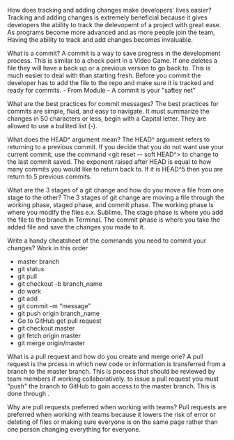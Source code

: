 How does tracking and adding changes make developers' lives easier?
  Tracking and adding changes is extremely beneficial because it gives developers the ability to track the delevopemt of a project with great ease. As programs become more advanced and as more people join the team, Having the ability to track and add changes becomes invaluable.

What is a commit?
  A commit is a way to save progress in the development process. This is similar to a check point in a Video Game. If one deletes a file they will have a back up or a previous version to go back to. This is much easier to deal with than starting fresh. Before you commit the developer has to add the file to the repo and make sure it is tracked and ready for commits. - From Module - A commit is your "saftey net"

What are the best practices for commit messages?
  The best practices for commits are simple, fluid, and easy to navigate. It must summarize the changes in 50 characters or less, begin with a Capital letter. They are allowed to use a bullited list (-).

What does the HEAD^ argument mean?
  The HEAD^ argument refers to returning to a previous commit. If you decide that you do not want use your current commit, use the command <git reset -- soft HEAD^> to change to the last commit saved. The exponent raised after HEAD is equal to how many commits you would like to return back to. If it is HEAD^5 then you are return to 5 previous commits.

What are the 3 stages of a git change and how do you move a file from one stage to the other?
  The 3 stages of git change are moving a file through the working phase, staged phase, and commit phase. The working phase is where you modify the files e.x. Sublime. The stage phase is where you add the file to the branch in Terminal.  The commit phase is where you take the added file and save the changes you made to it.

Write a handy cheatsheet of the commands you need to commit your changes?
  Work in this order
-  master branch
- git status
- git pull
- git checkout -b branch_name
- do work
- git add
- git commit -m “message"
- git push origin branch_name
- Go to GitHub get pull request
- git checkout master
- git fetch origin master
- git merge origin/master

What is a pull request and how do you create and merge one?
  A pull request is the prcess in which new code or information is transferred from a branch to the master branch.  This is process that should be reviewed by team members if working collaboratively. to issue a pull request you must "push" the branch to GitHub to gain access to the master branch. This is done through <git push origin branch-name>.

Why are pull requests preferred when working with teams?
  Pull requests are preferred when working with teams because it lowers the risk of error or deleting of files or making sure everyone is on the same page rather than one person changing everything for everyone.
